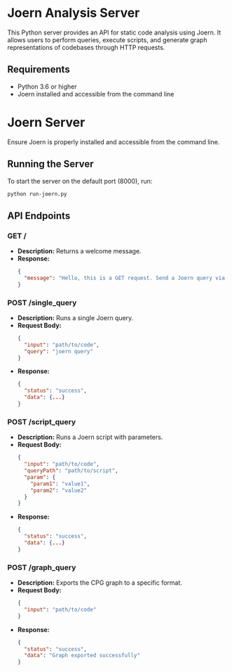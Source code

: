 # Joern Analysis Server

This Python server provides an API for static code analysis using Joern. It allows users to perform queries, execute scripts, and generate graph representations of codebases through HTTP requests.

## Requirements

- Python 3.6 or higher
- Joern installed and accessible from the command line


# Joern Server

Ensure Joern is properly installed and accessible from the command line.

## Running the Server

To start the server on the default port (8000), run:

```bash
python run-joern.py
```


## API Endpoints

### GET /

- **Description:** Returns a welcome message.
- **Response:**
  ```json
  {
    "message": "Hello, this is a GET request. Send a Joern query via POST."
  }
  ```

### POST /single_query

- **Description:** Runs a single Joern query.
- **Request Body:**
  ```json
  {
    "input": "path/to/code",
    "query": "joern query"
  }
  ```
- **Response:**
  ```json
  {
    "status": "success",
    "data": {...}
  }
  ```

### POST /script_query

- **Description:** Runs a Joern script with parameters.
- **Request Body:**
  ```json
  {
    "input": "path/to/code",
    "queryPath": "path/to/script",
    "param": {
      "param1": "value1",
      "param2": "value2"
    }
  }
  ```
- **Response:**
  ```json
  {
    "status": "success",
    "data": {...}
  }
  ```

### POST /graph_query

- **Description:** Exports the CPG graph to a specific format.
- **Request Body:**
  ```json
  {
    "input": "path/to/code"
  }
  ```
- **Response:**
  ```json
  {
    "status": "success",
    "data": "Graph exported successfully"
  }
  ```
